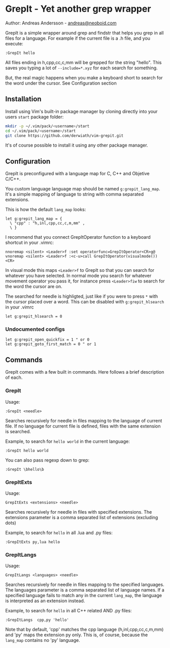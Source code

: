 # GrepIt - Yet another grep wrapper

Author: Andreas Andersson - [andreas@neoboid.com](mailto:andreas@neoboid.com)

GrepIt is a simple wrapper around grep and findstr that helps
you grep in all files for a language. For example if the current
file is a .h file, and you execute:

```viml
:GrepIt hello
```

All files ending in h,cpp,cc,c,mm will be grepped for the string "hello". This
saves you typing a lot of `--include=*.xyz` for each search for something.

But, the real magic happens when you make a keyboard short to search for
the word under the cursor. See Configuration section

## Installation

Install using Vim's built-in package manager by cloning directly into
your users `start` package folder:

```sh
mkdir -p ~/.vim/pack/<username>/start
cd ~/.vim/pack/<username>/start
git clone https://github.com/derwiath/vim-grepit.git
```

It's of course possible to install it using any other package manager.

## Configuration

GrepIt is preconfigured with a language map for C, C++ and Objetive C/C++.

You custom language language map should be named `g:grepit_lang_map`. It's a
simple mapping of language to string with comma separated extensions.

This is how the default `lang_map` looks:

```viml
let g:grepit_lang_map = {
  \ "cpp" : "h,inl,cpp,cc,c,m,mm" ,
  \ }
```

I recommend that you connect GrepItOperator function to a keyboard
shortcut in your .vimrc:

```viml
nnoremap <silent> <Leader>f :set operatorfunc=GrepItOperator<CR>g@
vnoremap <silent> <Leader>f :<c-u>call GrepItOperator(visualmode())<CR>
```

In visual mode this maps `<Leader>f` to GrepIt so that you can search for whatever
you have selected.
In normal mode you search for whatever movement operator you pass it, for
instance press `<Leader>fiw` to search for the word the cursor are on.

The searched for needle is highligted, just like if you were to press `*` with
the cursor placed over a word. This can be disabled with `g:grepit_hlsearch`
in your .vimrc

```viml
let g:grepit_hlsearch = 0
```

### Undocumented configs

```viml
let g:grepit_open_quickfix = 1 " or 0
let g:grepit_goto_first_match = 0 " or 1
```

## Commands

GrepIt comes with a few built in commands. Here follows a brief description
of each.

### GrepIt

Usage:
```viml
:GrepIt <needle>
```

Searches recursively for needle in files mapping to the language of current
file. If no language for current file is defined, files with the same extension
is searched.

Example, to search for `hello world` in the current language:

```viml
:GrepIt hello world
```

You can also pass regexp down to grep:

```viml
:GrepIt \bhello\b
```

### GrepItExts

Usage:
```viml
GrepItExts <extensions> <needle>
```

Searches recursively for needle in files with specified extensions.
The extensions parameter is a comma separated list of extensions (excluding dots)

Example, to search for `hello` in all .lua and .py files:

```viml
:GrepItExts py,lua hello
```

### GrepItLangs

Usage:
```viml
GrepItLangs <languages> <needle>
```

Searches recursively for needle in files mapping to the specified languages. The languages parameter
is a comma separated list of language names. If a specified language fails to match any in the current
`lang_map`, the language is interpreted as an extension instead.

Example, to search for `hello` in all C++ related AND .py files:

```viml
:GrepItLangs  cpp,py 'hello'
```

Note that by default, 'cpp' matches the cpp language (h,inl,cpp,cc,c,m,mm) and 'py' maps the extension
py only. This is, of course, because the `lang_map` contains no 'py' language.
